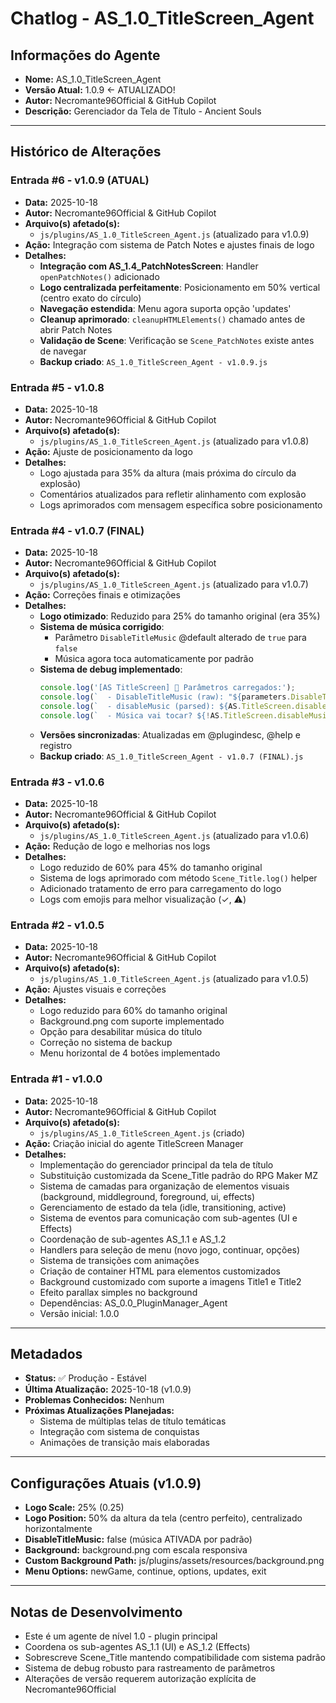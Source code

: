 # Chatlog - AS_1.0_TitleScreen_Agent

## Informações do Agente
- **Nome:** AS_1.0_TitleScreen_Agent
- **Versão Atual:** 1.0.9 ← ATUALIZADO!
- **Autor:** Necromante96Official & GitHub Copilot
- **Descrição:** Gerenciador da Tela de Título - Ancient Souls

---

## Histórico de Alterações

### Entrada #6 - v1.0.9 (ATUAL)
- **Data:** 2025-10-18
- **Autor:** Necromante96Official & GitHub Copilot
- **Arquivo(s) afetado(s):**
  - `js/plugins/AS_1.0_TitleScreen_Agent.js` (atualizado para v1.0.9)
- **Ação:** Integração com sistema de Patch Notes e ajustes finais de logo
- **Detalhes:**
  - **Integração com AS_1.4_PatchNotesScreen**: Handler `openPatchNotes()` adicionado
  - **Logo centralizada perfeitamente**: Posicionamento em 50% vertical (centro exato do círculo)
  - **Navegação estendida**: Menu agora suporta opção 'updates'
  - **Cleanup aprimorado**: `cleanupHTMLElements()` chamado antes de abrir Patch Notes
  - **Validação de Scene**: Verificação se `Scene_PatchNotes` existe antes de navegar
  - **Backup criado**: `AS_1.0_TitleScreen_Agent - v1.0.9.js`

### Entrada #5 - v1.0.8
- **Data:** 2025-10-18
- **Autor:** Necromante96Official & GitHub Copilot
- **Arquivo(s) afetado(s):**
  - `js/plugins/AS_1.0_TitleScreen_Agent.js` (atualizado para v1.0.8)
- **Ação:** Ajuste de posicionamento da logo
- **Detalhes:**
  - Logo ajustada para 35% da altura (mais próxima do círculo da explosão)
  - Comentários atualizados para refletir alinhamento com explosão
  - Logs aprimorados com mensagem específica sobre posicionamento

### Entrada #4 - v1.0.7 (FINAL)
- **Data:** 2025-10-18
- **Autor:** Necromante96Official & GitHub Copilot
- **Arquivo(s) afetado(s):** 
  - `js/plugins/AS_1.0_TitleScreen_Agent.js` (atualizado para v1.0.7)
- **Ação:** Correções finais e otimizações
- **Detalhes:**
  - **Logo otimizado**: Reduzido para 25% do tamanho original (era 35%)
  - **Sistema de música corrigido**: 
    - Parâmetro `DisableTitleMusic` @default alterado de `true` para `false`
    - Música agora toca automaticamente por padrão
  - **Sistema de debug implementado**:
    ```javascript
    console.log('[AS TitleScreen] 🎵 Parâmetros carregados:');
    console.log(`  - DisableTitleMusic (raw): "${parameters.DisableTitleMusic}"`);
    console.log(`  - disableMusic (parsed): ${AS.TitleScreen.disableMusic}`);
    console.log(`  - Música vai tocar? ${!AS.TitleScreen.disableMusic ? 'SIM ✓' : 'NÃO ✗'}`);
    ```
  - **Versões sincronizadas**: Atualizadas em @plugindesc, @help e registro
  - **Backup criado**: `AS_1.0_TitleScreen_Agent - v1.0.7 (FINAL).js`

### Entrada #3 - v1.0.6
- **Data:** 2025-10-18
- **Autor:** Necromante96Official & GitHub Copilot
- **Arquivo(s) afetado(s):** 
  - `js/plugins/AS_1.0_TitleScreen_Agent.js` (atualizado para v1.0.6)
- **Ação:** Redução de logo e melhorias nos logs
- **Detalhes:**
  - Logo reduzido de 60% para 45% do tamanho original
  - Sistema de logs aprimorado com método `Scene_Title.log()` helper
  - Adicionado tratamento de erro para carregamento do logo
  - Logs com emojis para melhor visualização (✓, ⚠️)

### Entrada #2 - v1.0.5
- **Data:** 2025-10-18
- **Autor:** Necromante96Official & GitHub Copilot
- **Arquivo(s) afetado(s):** 
  - `js/plugins/AS_1.0_TitleScreen_Agent.js` (atualizado para v1.0.5)
- **Ação:** Ajustes visuais e correções
- **Detalhes:**
  - Logo reduzido para 60% do tamanho original
  - Background.png com suporte implementado
  - Opção para desabilitar música do título
  - Correção no sistema de backup
  - Menu horizontal de 4 botões implementado

### Entrada #1 - v1.0.0
- **Data:** 2025-10-18
- **Autor:** Necromante96Official & GitHub Copilot
- **Arquivo(s) afetado(s):** 
  - `js/plugins/AS_1.0_TitleScreen_Agent.js` (criado)
- **Ação:** Criação inicial do agente TitleScreen Manager
- **Detalhes:** 
  - Implementação do gerenciador principal da tela de título
  - Substituição customizada da Scene_Title padrão do RPG Maker MZ
  - Sistema de camadas para organização de elementos visuais (background, middleground, foreground, ui, effects)
  - Gerenciamento de estado da tela (idle, transitioning, active)
  - Sistema de eventos para comunicação com sub-agentes (UI e Effects)
  - Coordenação de sub-agentes AS_1.1 e AS_1.2
  - Handlers para seleção de menu (novo jogo, continuar, opções)
  - Sistema de transições com animações
  - Criação de container HTML para elementos customizados
  - Background customizado com suporte a imagens Title1 e Title2
  - Efeito parallax simples no background
  - Dependências: AS_0.0_PluginManager_Agent
  - Versão inicial: 1.0.0

---

## Metadados
- **Status:** ✅ Produção - Estável
- **Última Atualização:** 2025-10-18 (v1.0.9)
- **Problemas Conhecidos:** Nenhum
- **Próximas Atualizações Planejadas:** 
  - Sistema de múltiplas telas de título temáticas
  - Integração com sistema de conquistas
  - Animações de transição mais elaboradas

---

## Configurações Atuais (v1.0.9)
- **Logo Scale:** 25% (0.25)
- **Logo Position:** 50% da altura da tela (centro perfeito), centralizado horizontalmente
- **DisableTitleMusic:** false (música ATIVADA por padrão)
- **Background:** background.png com escala responsiva
- **Custom Background Path:** js/plugins/assets/resources/background.png
- **Menu Options:** newGame, continue, options, updates, exit

---

## Notas de Desenvolvimento
- Este é um agente de nível 1.0 - plugin principal
- Coordena os sub-agentes AS_1.1 (UI) e AS_1.2 (Effects)
- Sobrescreve Scene_Title mantendo compatibilidade com sistema padrão
- Sistema de debug robusto para rastreamento de parâmetros
- Alterações de versão requerem autorização explícita de Necromante96Official
